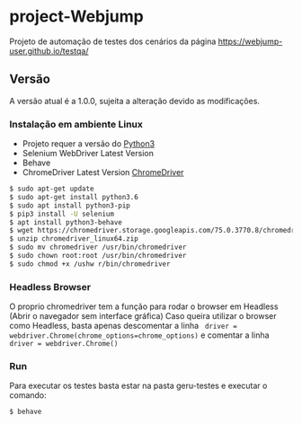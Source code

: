 # project-Webjump
Projeto de automação de testes dos cenários da página https://webjump-user.github.io/testqa/

## Versão
A versão atual é a 1.0.0, sujeita a alteração devido as modificações.

### Instalação em ambiente Linux

- Projeto requer a versão do [Python3](https://www.python.org/downloads/) 
- Selenium WebDriver Latest Version
- Behave
- ChromeDriver Latest Version [ChromeDriver](https://tecadmin.net/setup-selenium-chromedriver-on-ubuntu/)

```sh
$ sudo apt-get update
$ sudo apt-get install python3.6
$ sudo apt install python3-pip
$ pip3 install -U selenium
$ apt install python3-behave
$ wget https://chromedriver.storage.googleapis.com/75.0.3770.8/chromedriver_linux64.zip
$ unzip chromedriver_linux64.zip
$ sudo mv chromedriver /usr/bin/chromedriver
$ sudo chown root:root /usr/bin/chromedriver
$ sudo chmod +x /ushw r/bin/chromedriver
```

### Headless Browser
O proprio chromedriver tem a função para rodar o browser em Headless (Abrir o navegador sem interface gráfica)
Caso queira utilizar o browser como Headless, basta apenas descomentar a linha
``` driver = webdriver.Chrome(chrome_options=chrome_options)```
e comentar a linha 
``` driver = webdriver.Chrome()```


### Run

Para executar os testes basta estar na pasta geru-testes e executar o comando:
```sh
$ behave
```



